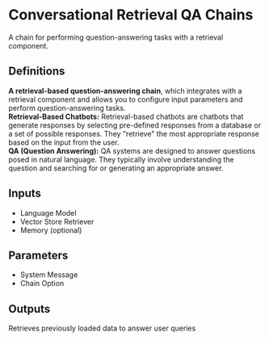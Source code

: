 # Conversational Retrieval QA Chains
A chain for performing question-answering tasks with a retrieval component. <br>
## Definitions
**A retrieval-based question-answering chain**, which integrates with a retrieval component and allows you to configure input parameters and perform question-answering tasks. <br>
**Retrieval-Based Chatbots:** Retrieval-based chatbots are chatbots that generate responses by selecting pre-defined responses from a database or a set of possible responses. They "retrieve" the most appropriate response based on the input from the user. <br>
**QA (Question Answering):** QA systems are designed to answer questions posed in natural language. They typically involve understanding the question and searching for or generating an appropriate answer.
## Inputs
- Language Model
- Vector Store Retriever
- Memory (optional)
## Parameters
- System Message
- Chain Option
## Outputs
Retrieves previously loaded data to answer user queries
